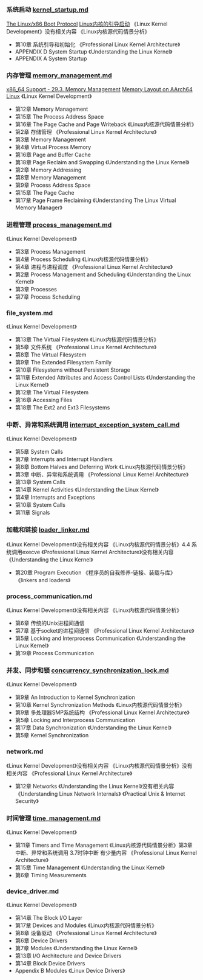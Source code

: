 ### 系统启动 [kernel_startup.md](/linux_kernel/source_note/kernel_startup.md)
[The Linux/x86 Boot Protocol](https://docs.kernel.org/arch/x86/boot.html)
[Linux内核的引导启动](https://frankjkl.github.io/2019/03/12/Linux%E5%86%85%E6%A0%B8-%E5%BC%95%E5%AF%BC%E5%90%AF%E5%8A%A8/)
《Linux Kernel Development》没有相关内容
《Linux内核源代码情景分析》
  - 第10章 系统引导和初始化
《Professional Linux Kernel Architecture》
  - APPENDIX D System Startup
《Understanding the Linux Kernel》
  - APPENDIX A System Startup


### 内存管理 [memory_management.md](/linux_kernel/source_note/memory_management.md)
[x86_64 Support - 29.3. Memory Management](https://docs.kernel.org/arch/x86/x86_64/mm.html)
[Memory Layout on AArch64 Linux](https://docs.kernel.org/arch/arm64/memory.html)
《Linux Kernel Development》
  - 第12章 Memory Management
  - 第15章 The Process Address Space
  - 第16章 The Page Cache and Page Writeback
《Linux内核源代码情景分析》
  - 第2章 存储管理
《Professional Linux Kernel Architecture》
  - 第3章 Memory Management
  - 第4章 Virtual Process Memory
  - 第16章 Page and Buffer Cache
  - 第18章 Page Reclaim and Swapping
《Understanding the Linux Kernel》
  - 第2章 Memory Addressing
  - 第8章 Memory Management
  - 第9章 Process Address Space
  - 第15章 The Page Cache
  - 第17章 Page Frame Reclaiming
《Understanding The Linux Virtual Memory Manager》


### 进程管理 [process_management.md](/linux_kernel/source_note/process_management.md)
《Linux Kernel Development》
  - 第3章 Process Management
  - 第4章 Process Scheduling
《Linux内核源代码情景分析》
  - 第4章 进程与进程调度
《Professional Linux Kernel Architecture》
  - 第2章 Process Management and Scheduling
《Understanding the Linux Kernel》
  - 第3章 Processes
  - 第7章 Process Scheduling


### file_system.md
《Linux Kernel Development》
  - 第13章 The Virtual Filesystem
《Linux内核源代码情景分析》
  - 第5章 文件系统
《Professional Linux Kernel Architecture》
  - 第8章 The Virtual Filesystem
  - 第9章 The Extended Filesystem Family
  - 第10章 Filesystems without Persistent Storage
  - 第11章 Extended Attributes and Access Control Lists
《Understanding the Linux Kernel》
  - 第12章 The Virtual Filesystem
  - 第16章 Accessing Files
  - 第18章 The Ext2 and Ext3 Filesystems


### 中断、异常和系统调用 [interrupt_exception_system_call.md](/linux_kernel/source_note/interrupt_exception_system_call.md)
《Linux Kernel Development》
  - 第5章 System Calls
  - 第7章 Interrupts and Interrupt Handlers
  - 第8章 Bottom Halves and Deferring Work
《Linux内核源代码情景分析》
  - 第3章 中断、异常和系统调用
《Professional Linux Kernel Architecture》
  - 第13章 System Calls
  - 第14章 Kernel Activities
《Understanding the Linux Kernel》
  - 第4章 Interrupts and Exceptions
  - 第10章 System Calls
  - 第11章 Signals


### 加载和链接 [loader_linker.md](/linux_kernel/source_note/loader_linker.md)
《Linux Kernel Development》没有相关内容
《Linux内核源代码情景分析》4.4 系统调用execve
《Professional Linux Kernel Architecture》没有相关内容
《Understanding the Linux Kernel》
  - 第20章 Program Execution
《程序员的自我修养-链接、装载与库》
《linkers and loaders》


### process_communication.md
《Linux Kernel Development》没有相关内容
《Linux内核源代码情景分析》
  - 第6章 传统的Unix进程间通信
  - 第7章 基于socket的进程间通信
《Professional Linux Kernel Architecture》
  - 第5章 Locking and Interprocess Communication
《Understanding the Linux Kernel》
  - 第19章 Process Communication


### 并发、同步和锁 [concurrency_synchronization_lock.md](/linux_kernel/source_note/concurrency_synchronization_lock.md)
《Linux Kernel Development》
  - 第9章 An Introduction to Kernel Synchronization
  - 第10章 Kernel Synchronization Methods
《Linux内核源代码情景分析》
  - 第9章 多处理器SMP系统结构
《Professional Linux Kernel Architecture》
  - 第5章 Locking and Interprocess Communication
  - 第17章 Data Synchronization
《Understanding the Linux Kernel》
  - 第5章 Kernel Synchronization


### network.md
《Linux Kernel Development》没有相关内容
《Linux内核源代码情景分析》没有相关内容
《Professional Linux Kernel Architecture》
  - 第12章 Networks
《Understanding the Linux Kernel》没有相关内容
《Understanding Linux Network Internals》
《Practical Unix & Internet Security》


### 时间管理 [time_management.md](/linux_kernel/source_note/time_management.md)
《Linux Kernel Development》
  - 第11章 Timers and Time Management
《Linux内核源代码情景分析》第3章中断、异常和系统调用 3.7时钟中断 有少量内容
《Professional Linux Kernel Architecture》
  - 第15章 Time Management
《Understanding the Linux Kernel》
  - 第6章 Timing Measurements


### device_driver.md
《Linux Kernel Development》
  - 第14章 The Block I/O Layer
  - 第17章 Devices and Modules
《Linux内核源代码情景分析》
  - 第8章 设备驱动
《Professional Linux Kernel Architecture》
  - 第6章 Device Drivers
  - 第7章 Modules
《Understanding the Linux Kernel》
  - 第13章 I/O Architecture and Device Drivers
  - 第14章 Block Device Drivers
  - Appendix B Modules
《Linux Device Drivers》



